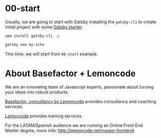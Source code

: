 # 00-start

Usually, we are going to start with Gatsby installing the `gatsby-cli` to create initial project with some [Gatsby starter](https://www.gatsbyjs.org/docs/starters/):

```bash
npm install gatsby-cli -g

gatsby new my-site
```

This time, we will start from `00-start` example.

# About Basefactor + Lemoncode

We are an innovating team of Javascript experts, passionate about turning your ideas into robust products.

[Basefactor, consultancy by Lemoncode](http://www.basefactor.com) provides consultancy and coaching services.

[Lemoncode](http://lemoncode.net/services/en/#en-home) provides training services.

For the LATAM/Spanish audience we are running an Online Front End Master degree, more info: http://lemoncode.net/master-frontend
